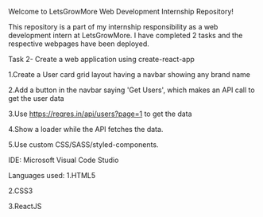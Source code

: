 Welcome to LetsGrowMore Web Development Internship Repository!

This repository is a part of my internship responsibility as a web development intern at LetsGrowMore. I have completed 2 tasks and the respective webpages have been deployed.

Task 2- Create a web application using create-react-app

1.Create a User card grid layout having a navbar showing any brand name

2.Add a button in the navbar saying 'Get Users', which makes an API call to get the user data

3.Use https://reqres.in/api/users?page=1 to get the data

4.Show a loader while the API fetches the data.

5.Use custom CSS/SASS/styled-components.

IDE:
Microsoft Visual Code Studio

Languages used:
1.HTML5

2.CSS3

3.ReactJS
